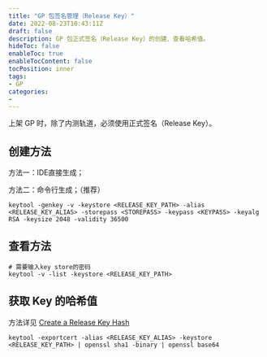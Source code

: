 ```yaml
---
title: "GP 包签名管理（Release Key）"
date: 2022-08-23T10:43:11Z
draft: false
description: GP 包正式签名（Release Key）的创建、查看哈希值。
hideToc: false
enableToc: true
enableTocContent: false
tocPosition: inner
tags:
- GP
categories:
- 
---
```


上架 GP 时，除了内测轨道，必须使用正式签名（Release Key）。

## 创建方法

方法一：IDE直接生成；

方法二：命令行生成；（推荐）

```shell
keytool -genkey -v -keystore <RELEASE_KEY_PATH> -alias <RELEASE_KEY_ALIAS> -storepass <STOREPASS> -keypass <KEYPASS> -keyalg RSA -keysize 2048 -validity 36500
```

## 查看方法

```shell
# 需要输入key store的密码
keytool -v -list -keystore <RELEASE_KEY_PATH>
```

## 获取 Key 的哈希值

方法详见 [Create a Release Key Hash](https://developers.facebook.com/docs/android/getting-started/#release-key-hash)

```shell
keytool -exportcert -alias <RELEASE_KEY_ALIAS> -keystore <RELEASE_KEY_PATH> | openssl sha1 -binary | openssl base64
```